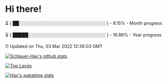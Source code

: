 # Hi there!

⏳ { ██░░░░░░░░░░░░░░░░░░░░░░░░░░░░ } - 8.15% - Month progress

⏳ { █████░░░░░░░░░░░░░░░░░░░░░░░░░ } - 16.86% - Year progress

⏰ Updated on Thu, 03 Mar 2022 12:36:03 GMT


[![Schlauer-Hax's github stats](https://github-readme-stats.vercel.app/api?username=Schlauer-Hax&show_icons=true&theme=dark&count_private=true)](https://github.com/Schlauer-Hax)


[![Top Langs](https://github-readme-stats.vercel.app/api/top-langs/?username=Schlauer-Hax&layout=compact&theme=dark)](https://github.com/Schlauer-Hax?tab=repositories)


[![Hax's wakatime stats](https://github-readme-stats.vercel.app/api/wakatime?username=Hax&theme=dark)](https://wakatime.com/@Hax)

